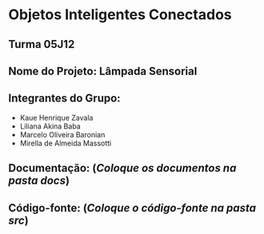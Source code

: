 # Objetos Inteligentes Conectados

## Turma 05J12

## Nome do Projeto: Lâmpada Sensorial

## Integrantes do Grupo:

* Kaue Henrique Zavala 
* Liliana Akina Baba
* Marcelo Oliveira Baronian
* Mirella de Almeida Massotti

## Documentação: (*Coloque os documentos na pasta docs*)

## Código-fonte: (*Coloque o código-fonte na pasta src*)
